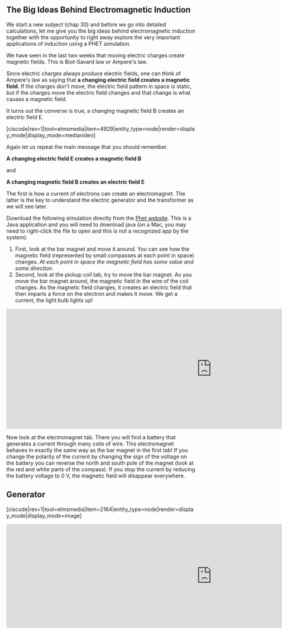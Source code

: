 ## The Big Ideas Behind Electromagnetic Induction

<lrndesign-sidenote label="Instructor Note" icon="bookmark" bg-color="#c2e5f2">
 We start a new subject (chap 30) and before we go into detailed calculations, let me give you the big ideas behind electromagnetic induction together with the opportunity to right away explore the very important applications of induction using a PHET simulation.
</lrndesign-sidenote>

We have seen in the last two weeks that moving electric charges create magnetic fields. This is Biot-Savard law or Ampere's law.

Since electric charges always produce electric fields, one can think of Ampere's law as saying that **a changing electric field creates a magnetic field**. If the charges don't move, the electric field pattern in space is static, but if the charges move the electric field changes and that change is what causes a magnetic field.

It turns out the converse is true, a changing magnetic field B creates an electric field E.

[ciscode|rev=1|tool=elmsmedia|item=4929|entity_type=node|render=display_mode|display_mode=mediavideo]

Again let us repeat the main message that you should remember.

**A changing electric field E creates a magnetic field B**

and

**A changing magnetic field B creates an electric field E**

The first is how a current of electrons can create an electromagnet. The latter is the key to understand the electric generator and the transformer as we will see later.

Download the following simulation directly from the <a href="https://phet.colorado.edu/en/simulation/faraday" target="_blank">Phet website</a>. This is a Java application and you will need to download java (on a Mac, you may need to right-click the file to open and this is not a recognized app by the system). 

1. First, look at the bar magnet and move it around. You can see how the magnetic field (represented by small compasses at each point in space) changes. _At each point in space the magnetic field has some value and some direction._
2. Second, look at the pickup coil tab, try to move the bar magnet. As you move the bar magnet around, the magnetic field in the wire of the coil changes. As the magnetic field changes, it creates an electric field that then imparts a force on the electron and makes it move. We get a current, the light bulb lights up!

<iframe src="https://h5p.org/h5p/embed/85347" width="1090" height="319" frameborder="0" allowfullscreen="allowfullscreen"></iframe><script src="https://h5p.org/sites/all/modules/h5p/library/js/h5p-resizer.js" charset="UTF-8"></script>

Now look at the electromagnet tab. There you will find a battery that generates a current through many coils of wire. This electromagnet behaves in exactly the same way as the bar magnet in the first tab! If you change the polarity of the current by changing the sign of the voltage on the battery you can reverse the north and south pole of the magnet (look at the red and white parts of the compass). If you stop the current by reducing the battery voltage to 0 V, the magnetic field will disappear everywhere.

## Generator

[ciscode|rev=1|tool=elmsmedia|item=2164|entity_type=node|render=display_mode|display_mode=image]

<iframe src="https://h5p.org/h5p/embed/85349" width="1090" height="276" frameborder="0" allowfullscreen="allowfullscreen"></iframe><script src="https://h5p.org/sites/all/modules/h5p/library/js/h5p-resizer.js" charset="UTF-8"></script>